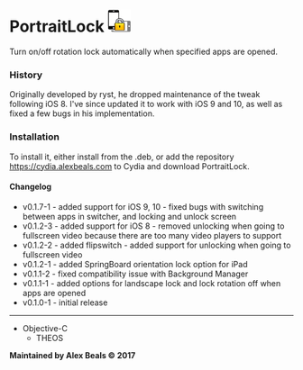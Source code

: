 # PortraitLock <img src="/portraitlockprefs/Resources/PortraitLock@2x.png?raw=true" height="40" alt=""/>

Turn on/off rotation lock automatically when specified apps are opened.

### History

Originally developed by ryst, he dropped maintenance of the tweak following iOS 8.  I've since updated it to work with iOS 9 and 10, as well as fixed a few bugs in his implementation.

### Installation

To install it, either install from the .deb, or add the repository https://cydia.alexbeals.com to Cydia and download PortraitLock.

#### Changelog

<ul>
<li>
v0.1.7-1
- added support for iOS 9, 10
- fixed bugs with switching between apps in switcher, and locking and unlock screen
</li>
<li>v0.1.2-3
- added support for iOS 8
- removed unlocking when going to fullscreen video because there are too many video players to support
</li>
<li>
v0.1.2-2
- added flipswitch
- added support for unlocking when going to fullscreen video
</li>
<li>
v0.1.2-1
- added SpringBoard orientation lock option for iPad
</li>
<li>
v0.1.1-2
- fixed compatibility issue with Background Manager
</li>
<li>
v0.1.1-1
- added options for landscape lock and lock rotation off when apps are opened
</li>
<li>
v0.1.0-1
- initial release
</li>
</ul>

---

<ul>
  <li>
  Objective-C
  <ul>
  <li>THEOS</li>
  </ul>
  </li>
</ul>

**Maintained by Alex Beals © 2017**